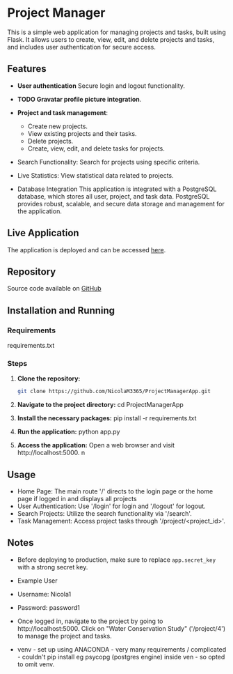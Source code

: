 # Project Manager

This is a simple web application for managing projects and tasks, built using Flask. It allows users to create, view, edit, and delete projects and tasks, and includes user authentication for secure access.

## Features

- **User authentication** Secure login and logout functionality.
- **TODO Gravatar profile picture integration**.
- **Project and task management**:
  - Create new projects.
  - View existing projects and their tasks.
  - Delete projects.
  - Create, view, edit, and delete tasks for projects.
- Search Functionality: Search for projects using specific criteria.
- Live Statistics: View statistical data related to projects.

- Database Integration
This application is integrated with a PostgreSQL database, which stores all user, project, and task data. PostgreSQL provides robust, scalable, and secure data storage and management for the application.

## Live Application

The application is deployed and can be accessed [here](https://projectmanagerapp-hyc4.onrender.com).

## Repository

Source code available on [GitHub](https://github.com/NicolaM3365/ProjectManagerApp)

## Installation and Running

### Requirements
requirements.txt

### Steps

1. **Clone the repository:**
   ```bash
   git clone https://github.com/NicolaM3365/ProjectManagerApp.git

2. **Navigate to the project directory:**
    cd ProjectManagerApp

3. **Install the necessary packages:**
    pip install -r requirements.txt

4. **Run the application:**
    python app.py

5. **Access the application:**
    Open a web browser and visit http://localhost:5000. n
    
## Usage

- Home Page: The main route '/' directs to the login page or the home page if logged in and displays all projects
- User Authentication: Use '/login' for login and '/logout' for logout.
- Search Projects: Utilize the search functionality via '/search'.
- Task Management: Access project tasks through '/project/<project_id>'.


## Notes

- Before deploying to production, make sure to replace `app.secret_key` with a strong secret key. 

- Example User
- Username: Nicola1
- Password: password1
- Once logged in, navigate to the project by going to http://localhost:5000. Click on "Water Conservation Study" ('/project/4') to manage the project and tasks.

- venv - set up using ANACONDA -   very many requirements / complicated - couldn't pip install  eg psycopg (postgres engine) inside ven - so opted to omit venv.